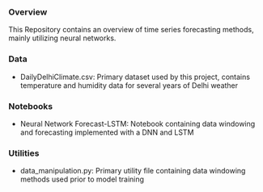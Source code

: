### Overview
This Repository contains an overview of time series forecasting methods, mainly utilizing neural networks.

### Data
- DailyDelhiClimate.csv: Primary dataset used by this project, contains temperature and humidity data for several years of Delhi weather

### Notebooks
- Neural Network Forecast-LSTM: Notebook containing data windowing and forecasting implemented with a DNN and LSTM

### Utilities
- data_manipulation.py: Primary utility file containing data windowing methods used prior to model training